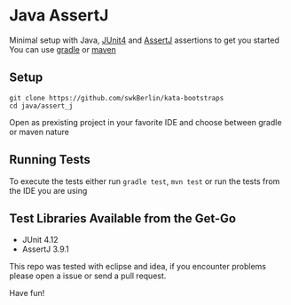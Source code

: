 # Java AssertJ

Minimal setup with Java, [JUnit4](https://junit.org/junit4/) and [AssertJ](http://joel-costigliola.github.io/assertj/index.html) assertions to get you started
You can use [gradle](https://gradle.org/) or [maven](https://maven.apache.org/)

## Setup

    git clone https://github.com/swkBerlin/kata-bootstraps
    cd java/assert_j
    
Open as prexisting project in your favorite IDE and choose between gradle or maven nature 

## Running Tests

To execute the tests either run `gradle test`, `mvn test` or run the tests from the IDE you are using

## Test Libraries Available from the Get-Go
- JUnit 4.12
- AssertJ 3.9.1

This repo was tested with eclipse and idea, if you encounter problems please open a issue or send a pull request.

Have fun!
